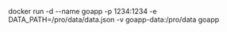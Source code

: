 docker run -d --name goapp -p 1234:1234 -e DATA_PATH=/pro/data/data.json -v goapp-data:/pro/data goapp
